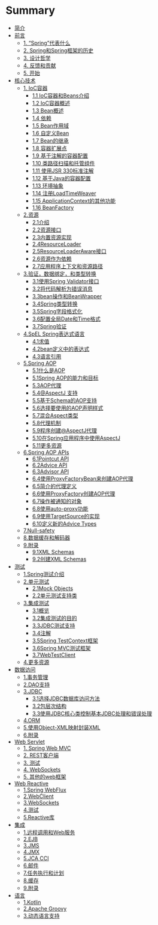 # Summary

* [简介](README.md)
* [前言](Overview/Spring-Framework-Overview.md)
  * [1. “Spring”代表什么](Overview/1.what-we-mean-by-spring.md)
  * [2. Spring和Spring框架的历史](Overview/2.History-of-Spring-and-the-Spring-Framework.md)
  * [3. 设计哲学](Overview/3.Design-Philosophy.md)
  * [4. 反馈和贡献](Overview/4.Feedback-and-Contributions.md)
  * [5. 开始](Overview/5.Getting-Started.md)
* [核心技术](Core/Core-Technologies.md)
    * [1. IoC容器](Core/1.The-IoC-Container.md)
        * [1.1 IoC容器和Beans介绍](Core/1.1Introduction-to-the-Spring-IoC-Container-and-Beans.md)
        * [1.2 IoC容器概述](Core/1.2Container-Overview.md)
        * [1.3 Bean概述](Core/1.3Bean-Overview.md)
        * [1.4 依赖](Core/1.4Dependencies.md)
        * [1.5 Bean作用域](Core/1.5Bean-Scopes.md)
        * [1.6 自定义Bean](Core/1.6Customizing-the-Nature-of-a-Bean.md)
        * [1.7 Bean的继承](Core/1.7Bean-Definition-Inheritance.md)
        * [1.8 容器扩展点](Core/1.8Container-Extension-Points.md)
        * [1.9 基于注解的容器配置](Core/1.9Annotation-based-Container-Configuration.md)
        * [1.10 类路径扫描和托管组件](Core/1.10Classpath-Scanning-and-Managed-Components.md)
        * [1.11 使用JSR 330标准注解](Core/1.11Using-JSR-330-Standard-Annotations.md)
        * [1.12 基于Java的容器配置](Core/1.12Java-based-Container-Configuration.md)
        * [1.13 环境抽象](Core/1.13Environment-Abstraction.md)
        * [1.14 注册LoadTimeWeaver](Core/1.14Registering-a-LoadTimeWeaver.md)
        * [1.15 ApplicationContext的其他功能](Core/1.15Additional-Capabilities-of-the-ApplicationContext.md)
        * [1.16 BeanFactory](Core/1.16The-BeanFactory.md)
    * [2.资源](Core/2.Resources.md)
        * [2.1介绍](Core/2.1Introduction.md)
        * [2.2资源接口](Core/2.2Resource-interface.md)
        * [2.3内置资源实现](Core/2.3Build-in-Resource-impl.md)
        * [2.4ResourceLoader](Core/2.4ResourceLoader.md)
        * [2.5ResourceLoaderAware接口](Core/2.5ResourceLoaderAware.md)
        * [2.6资源作为依赖](Core/2.6Resource-as-Dependencies.md)
        * [2.7应用程序上下文和资源路径](Core/2.7Application-Contexts-and-Resource-Paths.md)           
    * [3.验证，数据绑定，和类型转换](Core/3.Validation-DataBinding-TypeConversion.md)
        * [3.1使用Spring Validator接口](Core/3.1Spring-validator-interface.md)
        * [3.2将代码解析为错误消息](Core/3.2Resolving-Codes-to-Error-Messages.md)
        * [3.3bean操作和BeanWrapper](Core/3.3BeanWrapper.md)
        * [3.4Spring类型转换](Core/3.4Spring-type-conversion.md)
        * [3.5Spring字段格式化](Core/3.5Spring-Field-Formatting.md)
        * [3.6配置全局Date和Time格式](Core/3.6Global-Date-and-Time-Format.md)
        * [3.7Spring验证](Core/3.7Spring-Validation.md)
    * [4.SpEL Spring表达式语言](Core/4.SpEL.md)
        * [4.1求值](Core/4.1Evaluation.md)
        * [4.2bean定义中的表达式](Core/4.2Expressions-in-Bean-Definitions.md)
        * [4.3语言引用](Core/4.3Language-Reference.md)
    * [5.Spring AOP](Core/5Spring-aop.md)
        * [5.1什么是AOP](Core/5.1AOP-Concepts.md)
        * [5.1Spring AOP的能力和目标](Core/5.2Spring-AOP-Capabilities-and-Goals.md)
        * [5.3AOP代理](Core/5.3AOP-Proxies.md)
        * [5.4@AspectJ 支持](Core/5.4AspectJ-support.md)
        * [5.5基于Schema的AOP支持](Core/5.5Schema-based-AOP-Support.md)
        * [5.6选择要使用的AOP声明样式](Core/5.6which-aop-style.md)
        * [5.7混合Aspect类型](Core/5.7Mixing-Aspect-Types.md)
        * [5.8代理机制](Core/5.8Proxying-Mechanisms.md)
        * [5.9程序创建@AspectJ代理](Core/5.9Program-Creat-AspectJ-Proxies.md)
        * [5.10在Spring应用程序中使用AspectJ](Core/5.10Using-AspectJ-with-Spring.md)
        * [5.11更多资源](Core/5.11Further-Resources.md)
    * [6.Spring AOP APIs](Core/6.Spring-AOP-APIs.md)
        * [6.1Pointcut API](Core/6.1Pointcut-API.md)
        * [6.2Advice API](Core/6.2Advice-API.md)
        * [6.3Advisor API](Core/6.3Advisor-API.md)
        * [6.4使用ProxyFactoryBean来创建AOP代理](Core/6.4ProxyFactoryBean-aop.md)
        * [6.5简介的代理定义](Core/6.5Concise-Proxy-Definitions.md)
        * [6.6使用ProxyFactory创建AOP代理](Core/6.6Create-AOP-with-ProxyFactory.md)
        * [6.7操作被通知的对象](Core/6.7Manipulating-Advised-Objects.md)
        * [6.8使用auto-proxy功能](Core/6.8auto-proxy-facility.md)
        * [6.9使用TargetSource的实现](Core/6.9Using-TargetSource-Implementations.md)
        * [6.10定义新的Advice Types](Core/6.10Defining-New-Advice-Types.md)
    * [7.Null-safety](Core/7Null-safety.md)
    * [8.数据缓存和解码器](Core/8Data-Buffers-and-Codecs.md)
    * [9.附录](Core/Appendix.md) 
        * [9.1XML Schemas](Core/9.1XML-Schemas.md)
        * [9.2创建XML Schemas](Core/9.2XML-Schemas-Authoring.md)
* [测试](Testing/Testing.md)
   * [1.Spring测试介绍](Testing/1.Introduction-to-Spring-Testing.md)
   * [2.单元测试](Testing/2.Unit-Testing.md)
        * [2.1Mock Objects](Testing/2.1Mock-Objects.md)
        * [2.2单元测试支持类](Testing/Unit-Testing-Support-Classes.md)
   * [3.集成测试](Testing/Integration-Testing.md)
        * [3.1概览](Testing/3.1Overview.md) 
        * [3.2集成测试的目的](Testing/3.2Goals-of-Integration-Testing.md)
        * [3.3JDBC测试支持](Testing/3.3JDBC-Testing-Support.md)
        * [3.4注解](Testing/3.4Annotations.md)
        * [3.5Spring TestContext框架](Testing/3.5Spring-TestContext-Framework.md)
        * [3.6Spring MVC测试框架](Testing/3.6Spring-MVC-Test-Framework.md)
        * [3.7WebTestClient](Testing/3.7WebTestClient.md)
   * [4.更多资源](Testing/Further-Resources.md)   
* [数据访问](DataAccess/DataAccess.md)
    * [1.事务管理](DataAccess/1.Transaction-Management.md)
    * [2.DAO支持](DataAccess/2.DAO-Support.md)
    * [3.JDBC](DataAccess/3.JDBC.md)
      * [3.1选择JDBC数据库访问方法](DataAccess/3.1Choosing-JDBC-Database-Access.md) 
      * [3.2包层次结构](DataAccess/3.2Package-Hierarchy.md)
      * [3.3使用JDBC核心类控制基本JDBC处理和错误处理](DataAccess/3.3JDBC-Core-Classes.md)
    * [4.ORM]()
    * [5.使用Object-XML映射封装XML]()
    * [6.附录]()
* [Web Servlet]()
    * [1. Spring Web MVC]()
    * [2. REST客户端]()
    * [3. 测试]()
    * [4. WebSockets]()
    * [5. 其他的web框架]()
* [Web Reactive]()
    * [1.Spring WebFlux]()
    * [2.WebClient]()
    * [3.WebSockets]()
    * [4.测试]()
    * [5.Reactive库]()
* [集成]()
    * [1.远程调用和Web服务]()
    * [2.EJB]()
    * [3.JMS]()
    * [4.JMX]()
    * [5.JCA CCI]()
    * [6.邮件]()
    * [7.任务执行和计划]()
    * [8.缓存]()
    * [9.附录]()
* [语言]()
    * [1.Kotlin]()
    * [2.Apache Groovy]()
    * [3.动态语言支持]()
    

